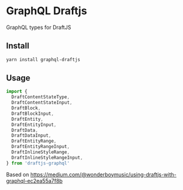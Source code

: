 # GraphQL Draftjs

GraphQL types for DraftJS

## Install

```sh
yarn install graphql-draftjs
``` 

## Usage
```jsx
import { 
  DraftContentStateType,
  DraftContentStateInput,
  DraftBlock,
  DraftBlockInput,
  DraftEntity,
  DraftEntityInput,
  DraftData,
  DraftDataInput,
  DraftEntityRange,
  DraftEntityRangeInput,
  DraftInlineStyleRange,
  DraftInlineStyleRangeInput,
} from 'draftjs-graphql'
```

Based on https://medium.com/@wonderboymusic/using-draftjs-with-graphql-ec2ea55a7f8b